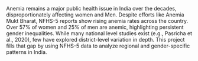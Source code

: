 Anemia remains a major public health issue in India over the decades, disproportionately affecting women and Men. Despite efforts like Anemia Mukt Bharat, NFHS-5 reports show rising anemia rates across the country. Over 57% of women and 25% of men are anemic, highlighting persistent gender inequalities. While many national level studies exist (e.g., Pasricha et al., 2020), few have explored district-level variation in depth. This project fills that gap by using NFHS-5 data to analyze regional and gender-specific patterns in India. 
